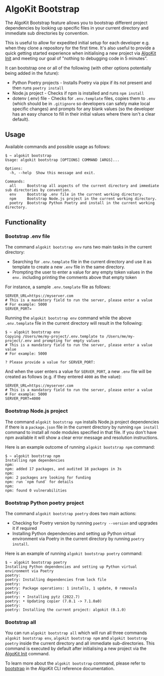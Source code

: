 # AlgoKit Bootstrap

The AlgoKit Bootstrap feature allows you to bootstrap different project dependencies by looking up specific files in your current directory and immediate sub directories by convention.

This is useful to allow for expedited initial setup for each developer e.g. when they clone a repository for the first time. It's also useful to provide a quick getting started experience when initialising a new project via [AlgoKit Init](./init.md) and meeting our goal of "nothing to debugging code in 5 minutes".

It can bootstrap one or all of the following (with other options potentially being added in the future):

- Python Poetry projects - Installs Poetry via pipx if its not present and then runs `poetry install`
- Node.js project - Checks if npm is installed and runs `npm install`
- dotenv (.env) file - Checks for `.env.template` files, copies them to `.env` (which should be in `.gitignore` so developers can safely make local specific changes) and prompts for any blank values (so the developer has an easy chance to fill in their initial values where there isn't a clear default).

## Usage

Available commands and possible usage as follows:

```
$ ~ algokit bootstrap
Usage: algokit bootstrap [OPTIONS] COMMAND [ARGS]...

Options:
  -h, --help  Show this message and exit.

Commands:
  all     Bootstrap all aspects of the current directory and immediate sub directories by convention.
  env     Bootstrap .env file in the current working directory.
  npm     Bootstrap Node.js project in the current working directory.
  poetry  Bootstrap Python Poetry and install in the current working directory.
```

## Functionality

### Bootstrap .env file

The command `algokit bootstrap env` runs two main tasks in the current directory:

- Searching for `.env.template` file in the current directory and use it as template to create a new `.env` file in the same directory.
- Prompting the user to enter a value for any empty token values in the `env.` including printing the comments above that empty token

For instance, a sample `.env.template` file as follows:

```
SERVER_URL=https://myserver.com
# This is a mandatory field to run the server, please enter a value
# For example: 5000
SERVER_PORT=
```

Running the `algokit bootstrap env` command while the above `.env.template` file in the current directory will result in the following:

```
$ ~ algokit bootstrap env
Copying /Users/me/my-project/.env.template to /Users/me/my-project/.env and prompting for empty values
# This is a mandatory field to run the server, please enter a value value
# For example: 5000

? Please provide a value for SERVER_PORT:
```

And when the user enters a value for `SERVER_PORT`, a new `.env` file will be created as follows (e.g. if they entered `4000` as the value):

```
SERVER_URL=https://myserver.com
# This is a mandatory field to run the server, please enter a value
# For example: 5000
SERVER_PORT=4000
```

### Bootstrap Node.js project

The command `algokit bootstrap npm` installs Node.js project dependencies if there is a `package.json` file in the current directory by running `npm install` command to install all node modules specified in that file. If you don't have npm available it will show a clear error message and resolution instructions.

Here is an example outcome of running `algokit bootstrap npm` command:

```
$ ~ algokit bootstrap npm
Installing npm dependencies
npm:
npm: added 17 packages, and audited 18 packages in 3s
npm:
npm: 2 packages are looking for funding
npm: run `npm fund` for details
npm:
npm: found 0 vulnerabilities
```

### Bootstrap Python poetry project

The command `algokit bootstrap poetry` does two main actions:

- Checking for Poetry version by running `poetry --version` and upgrades it if required
- Installing Python dependencies and setting up Python virtual environment via Poetry in the current directory by running `poetry install`.

Here is an example of running `algokit bootstrap poetry` command:

```
$ ~ algokit bootstrap poetry
Installing Python dependencies and setting up Python virtual environment via Poetry
poetry:
poetry: Installing dependencies from lock file
poetry:
poetry: Package operations: 1 installs, 1 update, 0 removals
poetry:
poetry: • Installing pytz (2022.7)
poetry: • Updating copier (7.0.1 -> 7.1.0a0)
poetry:
poetry: Installing the current project: algokit (0.1.0)
```

### Bootstrap all

You can run `algokit bootstrap all` which will run all three commands `algokit bootstrap env`, `algokit bootstrap npm` and `algokit bootstrap poetry` inside the current directory and all immediate sub-directories. This command is executed by default after initialising a new project via the [AlgoKit Init](./init.md) command.

To learn more about the `algokit bootstrap` command, please refer to [bootstrap](../cli-reference.md#bootstrap) in the AlgoKit CLI reference documentation.

